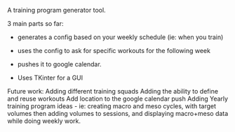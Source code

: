 A training program generator tool.

3 main parts so far:
- generates a config based on your weekly schedule (ie: when you train)
- uses the config to ask for specific workouts for the following week
- pushes it to google calendar.

- Uses TKinter for a GUI

Future work:
Adding different training squads
Adding the ability to define and reuse workouts
Add location to the google calendar push
Adding Yearly training program ideas - ie: creating macro and meso cycles, with target volumes
then adding volumes to sessions, and displaying macro+meso data while doing weekly work. 

  
